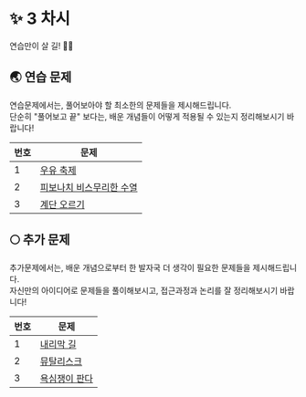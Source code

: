 # ✨ 3 차시 #
연습만이 살 길! 💪🏻

## 🌏 연습 문제 ##
연습문제에서는, 풀어보아야 할 최소한의 문제들을 제시해드립니다. </br>
단순히 "풀어보고 끝" 보다는, 배운 개념들이 어떻게 적용될 수 있는지 정리해보시기 바랍니다!

| <center> 번호 </center> | <center> 문제 </center> |
|-------------------------|------------------------|
| 1  | [우유 축제](https://www.acmicpc.net/problem/14720) |
| 2  | [피보나치 비스무리한 수열](https://www.acmicpc.net/problem/14495) |
| 3  | [계단 오르기](https://www.acmicpc.net/problem/2579) |

## 🌕 추가 문제 ##
추가문제에서는, 배운 개념으로부터 한 발자국 더 생각이 필요한 문제들을 제시해드립니다. </br>
자신만의 아이디어로 문제들을 풀이해보시고, 접근과정과 논리를 잘 정리해보시기 바랍니다!

| <center> 번호 </center> | <center> 문제 </center> |
|-------------------------|------------------------|
| 1  | [내리막 길](https://www.acmicpc.net/problem/1520) |
| 2  | [뮤탈리스크](https://www.acmicpc.net/problem/12869) |
| 3  | [욕심쟁이 판다](https://www.acmicpc.net/problem/1937) |
